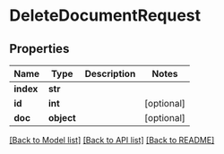 # DeleteDocumentRequest

## Properties
Name | Type | Description | Notes
------------ | ------------- | ------------- | -------------
**index** | **str** |  | 
**id** | **int** |  | [optional] 
**doc** | **object** |  | [optional] 

[[Back to Model list]](../README.md#documentation-for-models) [[Back to API list]](../README.md#documentation-for-api-endpoints) [[Back to README]](../README.md)


